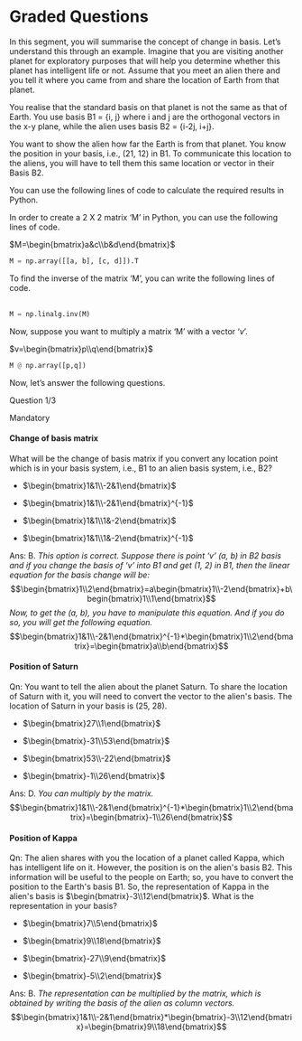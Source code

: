 # Graded Questions

In this segment, you will summarise the concept of change in basis. Let’s understand this through an example. Imagine that you are visiting another planet for exploratory purposes that will help you determine whether this planet has intelligent life or not. Assume that you meet an alien there and you tell it where you came from and share the location of Earth from that planet.

You realise that the standard basis on that planet is not the same as that of Earth. You use basis B1 = {i, j} where i and j are the orthogonal vectors in the x-y plane, while the alien uses basis B2 = {i-2j, i+j}.

You want to show the alien how far the Earth is from that planet. You know the position in your basis, i.e., (21, 12) in B1. To communicate this location to the aliens, you will have to tell them this same location or vector in their Basis B2.

You can use the following lines of code to calculate the required results in Python.

In order to create a 2 X 2 matrix ‘M’ in Python, you can use the following lines of code.

$M=\begin{bmatrix}a&c\\b&d\end{bmatrix}$

```python
M = np.array([[a, b], [c, d]]).T
```

To find the inverse of the matrix ‘M’, you can write the following lines of code.  
 

```python
M = np.linalg.inv(M)
```

Now, suppose you want to multiply a matrix ‘M’ with a vector ‘$v$’.  

$v=\begin{bmatrix}p\\q\end{bmatrix}$

```python
M @ np.array([p,q])
```

Now, let’s answer the following questions.

Question 1/3

Mandatory

#### Change of basis matrix

What will be the change of basis matrix if you convert any location point which is in your basis system, i.e., B1 to an alien basis system, i.e., B2?

- $\begin{bmatrix}1&1\\-2&1\end{bmatrix}$

- $\begin{bmatrix}1&1\\-2&1\end{bmatrix}^{-1}$

- $\begin{bmatrix}1&1\\1&-2\end{bmatrix}$

- $\begin{bmatrix}1&1\\1&-2\end{bmatrix}^{-1}$

Ans: B. *This option is correct. Suppose there is point ‘v’ (a, b) in B2 basis and if you change the basis of ‘v’ into B1 and get (1, 2) in B1, then the linear equation for the basis change will be:*
$$\begin{bmatrix}1\\2\end{bmatrix}=a\begin{bmatrix}1\\-2\end{bmatrix}+b\begin{bmatrix}1\\1\end{bmatrix}$$
*Now, to get the (a, b), you have to manipulate this equation. And if you do so, you will get the following equation.*
$$\begin{bmatrix}1&1\\-2&1\end{bmatrix}^{-1}*\begin{bmatrix}1\\2\end{bmatrix}=\begin{bmatrix}a\\b\end{bmatrix}$$
#### Position of Saturn

Qn: You want to tell the alien about the planet Saturn. To share the location of Saturn with it, you will need to convert the vector to the alien's basis. The location of Saturn in your basis is (25, 28).

- $\begin{bmatrix}27\\1\end{bmatrix}$

- $\begin{bmatrix}-31\\53\end{bmatrix}$

- $\begin{bmatrix}53\\-22\end{bmatrix}$

- $\begin{bmatrix}-1\\26\end{bmatrix}$

Ans: D. *You can multiply by the matrix.*
$$\begin{bmatrix}1&1\\-2&1\end{bmatrix}^{-1}*\begin{bmatrix}1\\2\end{bmatrix}=\begin{bmatrix}-1\\26\end{bmatrix}$$

#### Position of Kappa

Qn: The alien shares with you the location of a planet called Kappa, which has intelligent life on it. However, the position is on the alien's basis B2. This information will be useful to the people on Earth; so, you have to convert the position to the Earth's basis B1. So, the representation of Kappa in the alien's basis is $\begin{bmatrix}-3\\12\end{bmatrix}$. What is the representation in your basis?

- $\begin{bmatrix}7\\5\end{bmatrix}$

- $\begin{bmatrix}9\\18\end{bmatrix}$

- $\begin{bmatrix}-27\\9\end{bmatrix}$

- $\begin{bmatrix}-5\\2\end{bmatrix}$

Ans: B. *The representation can be multiplied by the matrix, which is obtained by writing the basis of the alien as column vectors.*
$$\begin{bmatrix}1&1\\-2&1\end{bmatrix}*\begin{bmatrix}-3\\12\end{bmatrix}=\begin{bmatrix}9\\18\end{bmatrix}$$
